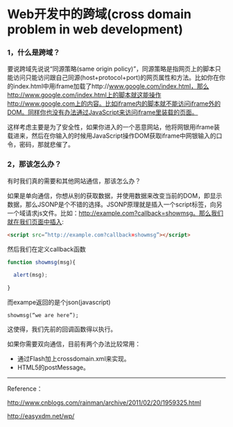 Web开发中的跨域(cross domain problem in web development)
==========

### 1，什么是跨域？

要说跨域先说说“同源策略(same origin policy)”，同源策略是指网页上的脚本只能访问只能访问跟自己同源(host+protocol+port)的网页属性和方法。比如你在你的index.html中用iframe加载了http://www.google.com/index.html，那么http://www.google.com/index.html上的脚本就这能操作http://www.google.com上的内容。比如iframe内的脚本就不能访问iframe外的DOM。同样你也没有办法通过JavaScript来访问iframe里装载的页面。

这样考虑主要是为了安全性，如果你进入的一个恶意网站，他将网银用iframe装载进来，然后在你输入的时候用JavaScript操作DOM获取iframe中网银输入的口令，密码，那就悲催了。

### 2，那该怎么办？
有时我们真的需要和其他网站通信，那该怎么办？

如果是单向通信，你想从别的获取数据，并使用数据来改变当前的DOM，即显示数据，那么JSONP是个不错的选择。JSONP原理就是插入一个script标签，向另一个域请求js文件。比如：http://example.com?callback=showmsg。那么我们就在我们页面中插入:

```html
<script src=”http://example.com?callback=showmsg”></script>
```

然后我们在定义callback函数

```javascript
function showmsg(msg){
 
  alert(msg);
 
}
```

而exampe返回的是个json(javascript)

`showmsg(“we are here”);`

这使得，我们先前的回调函数得以执行。

如果你需要双向通信，目前有两个办法比较常用：

- 通过Flash加上crossdomain.xml来实现。
- HTML5的postMessage。

 
------
Reference：

http://www.cnblogs.com/rainman/archive/2011/02/20/1959325.html

http://easyxdm.net/wp/
